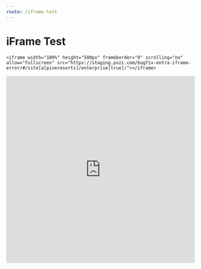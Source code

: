 ```yaml
---
route: /iframe-test
---
```


# iFrame Test

```
<iframe width="100%" height="500px" frameborder="0" scrolling="no" allow="fullscreen" src="https://staging.pozi.com/bugfix-entra-iframe-error/#/site[alpineresorts]/enterprise[true]/"></iframe>
```

<iframe width="100%" height="500px" frameborder="0" scrolling="no" allow="fullscreen" src="https://staging.pozi.com/main/#/site[cogb]/enterprise[true]/"></iframe>

</br>
